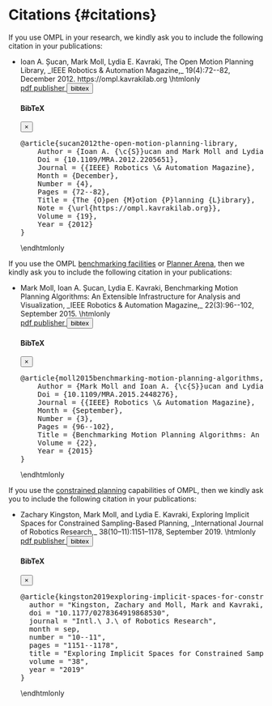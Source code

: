 # Citations {#citations}

If you use OMPL in your research, we kindly ask you to include the following citation in your publications:

<ul>
<li> Ioan A. Șucan, Mark Moll, Lydia E. Kavraki, The Open Motion Planning Library, _IEEE Robotics & Automation Magazine,_ 19(4):72--82, December 2012. https://ompl.kavrakilab.org
\htmlonly
<br><div class="btn-group btn-group-xs">
  <a class="btn btn-primary" href="ieee-ram-2012-ompl.pdf"> pdf </a>
  <a class="btn btn-primary" href="http://dx.doi.org/10.1109/MRA.2012.2205651"> publisher </a>
  <button class="btn btn-primary" type="button" data-toggle="modal" data-target="#sucan2012ompl"> bibtex </button>
</div>
<div class="modal fade" tabindex="-1" id="sucan2012ompl"><div class="modal-dialog"><div class="modal-content"><div class="modal-header"><h4 class="modal-title">BibTeX</h4><button type="button" class="close" data-dismiss="modal" aria-hidden="true">×</button></div><div class="modal-body"><pre>@article{sucan2012the-open-motion-planning-library,
    Author = {Ioan A. {\c{S}}ucan and Mark Moll and Lydia E. Kavraki},
    Doi = {10.1109/MRA.2012.2205651},
    Journal = {{IEEE} Robotics \& Automation Magazine},
    Month = {December},
    Number = {4},
    Pages = {72--82},
    Title = {The {O}pen {M}otion {P}lanning {L}ibrary},
    Note = {\url{https://ompl.kavrakilab.org}},
    Volume = {19},
    Year = {2012}
}</pre></div></div></div></div>
\endhtmlonly
</ul>

If you use the OMPL [benchmarking facilities](benchmark.html) or [Planner Arena](http://plannerarena.org), then we kindly ask you to include the following citation in your publications:
<ul>
<li> Mark Moll, Ioan A. Șucan, Lydia E. Kavraki, Benchmarking Motion Planning Algorithms: An Extensible Infrastructure for Analysis and Visualization, _IEEE Robotics & Automation Magazine,_ 22(3):96--102, September 2015.
\htmlonly
<br><div class="btn-group btn-group-xs">
  <a class="btn btn-primary" href="http://www.cs.rice.edu/~mmoll/publications/moll2015benchmarking-motion-planning-algorithms.pdf"> pdf </a>
  <a class="btn btn-primary" href="http://dx.doi.org/10.1109/MRA.2015.2448276"> publisher </a>
  <button class="btn btn-primary" type="button" data-toggle="modal" data-target="#moll2015benchmarking"> bibtex </button>
</div>
<div class="modal fade" tabindex="-1" id="moll2015benchmarking"><div class="modal-dialog"><div class="modal-content"><div class="modal-header"><h4 class="modal-title">BibTeX</h4><button type="button" class="close" data-dismiss="modal" aria-hidden="true">×</button></div><div class="modal-body"><pre>@article{moll2015benchmarking-motion-planning-algorithms,
    Author = {Mark Moll and Ioan A. {\c{S}}ucan and Lydia E. Kavraki},
    Doi = {10.1109/MRA.2015.2448276},
    Journal = {{IEEE} Robotics \& Automation Magazine},
    Month = {September},
    Number = {3},
    Pages = {96--102},
    Title = {Benchmarking Motion Planning Algorithms: An Extensible Infrastructure for Analysis and Visualization},
    Volume = {22},
    Year = {2015}
}</pre></div></div></div></div>
\endhtmlonly
</ul>

If you use the [constrained planning](constrainedPlanning.html) capabilities of OMPL, then we kindly ask you to include the following citation in your publications:
<ul>

<li> Zachary Kingston, Mark Moll, and Lydia E. Kavraki, Exploring Implicit Spaces for Constrained Sampling-Based Planning, _International Journal of Robotics Research,_ 38(10–11):1151–1178, September 2019.
\htmlonly
<br><div class="btn-group btn-group-xs">
  <a class="btn btn-primary" href="http://www.kavrakilab.org/publications/kingston2019exploring-implicit-spaces-for-constrained.pdf"> pdf </a>
  <a class="btn btn-primary" href="http://dx.doi.org/10.1177/0278364919868530"> publisher </a>
  <button class="btn btn-primary" type="button" data-toggle="modal" data-target="#kingston2019constraints"> bibtex </button>
</div>
<div class="modal fade" tabindex="-1" id="kingston2019constraints"><div class="modal-dialog"><div class="modal-content"><div class="modal-header"><h4 class="modal-title">BibTeX</h4><button type="button" class="close" data-dismiss="modal" aria-hidden="true">×</button></div><div class="modal-body"><pre>@article{kingston2019exploring-implicit-spaces-for-constrained,
  author = "Kingston, Zachary and Moll, Mark and Kavraki, Lydia E.",
  doi = "10.1177/0278364919868530",
  journal = "Intl.\ J.\ of Robotics Research",
  month = sep,
  number = "10--11",
  pages = "1151--1178",
  title = "Exploring Implicit Spaces for Constrained Sampling-Based Planning",
  volume = "38",
  year = "2019"
}</pre></div></div></div></div>
\endhtmlonly
</ul>
